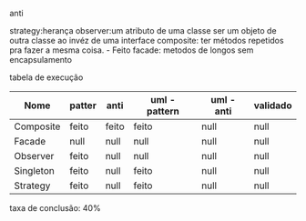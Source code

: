 anti

strategy:herança
observer:um atributo de uma classe ser um objeto de outra classe ao invéz de uma interface
composite: ter métodos repetidos pra fazer a mesma coisa. - Feito
facade: metodos de longos sem encapsulamento

tabela de execução

| Nome      | patter | anti  | uml - pattern | uml - anti | validado |
| --------- | ------ | ----- | ------------- | ---------- | -------- |
| Composite | feito  | feito | feito         | null       | null     |
| Facade    | null   | null  | null          | null       | null     |
| Observer  | feito  | null  | null          | null       | null     |
| Singleton | feito  | null  | feito         | null       | null     |
| Strategy  | feito  | null  | feito         | null       | null     |

taxa de conclusão: 40%
